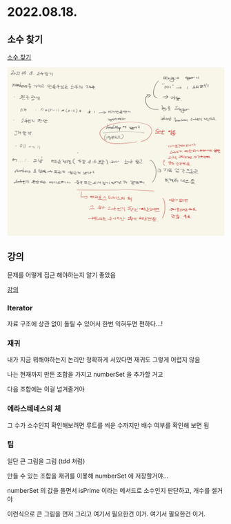 # 2022.08.18.

## 소수 찾기

[소수 찾기](https://school.programmers.co.kr/learn/courses/30/lessons/42839)

![내 풀이](TIL-2.jpg)

## 강의

문제를 어떻게 접근 해야하는지 알기 좋았음

[강의](https://www.youtube.com/watch?v=pF368QqdQb4)

### Iterator

자료 구조에 상관 없이 돌릴 수 있어서 한번 익혀두면 편하다...!

### 재귀

내가 지금 뭐해야하는지 논리만 정확하게 서있다면 재귀도 그렇게 어렵지 않음

나는 현재까지 만든 조합을 가지고 numberSet 을 추가할 거고

다음 조합에는 이걸 넘겨줄거야

### 에라스테네스의 체

그 수가 소수인지 확인해보려면 루트를 씌운 수까지만 배수 여부를 확인해 보면 됨

### 팁

일단 큰 그림을 그림 (tdd 처럼)

만들 수 있는 조합을 재귀를 이욯해 numberSet 에 저장할거야...

numberSet 의 값을 돌면서 isPrime 이라는 메서드로 소수인지 판단하고, 개수를 셀거야

이런식으로 큰 그림을 먼저 그리고 여기서 필요한건 이거. 여기서 필요한건 이거.

